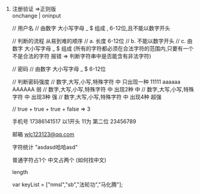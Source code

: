 
1.  注册验证  =>正则版  
    onchange   |   oninput

    // 用户名
    // 由数字 大小写字母 _ $ 组成 , 6-12位,且不能以数字开头

    // 判断的流程  从易到难的顺序 
    // a. 长度  6-12位 
    // b. 不能以数字开头
    // c. 由数字 大小写字母 _ $ 组成  (所有的字符都必须在合法字符的范围内,只要有一个不是合法的字符 报错   => 判断字符串中是否能含有非法字符)


    // 密码
    // 由数字 大小写字母 _ $   6-12位 

    // 判断密码强度
    // 数字,大写,小写,特殊字符  中 只出现一种   11111   aaaaaa  AAAAAA   弱
    // 数字,大写,小写,特殊字符  中 出现2种      中
    // 数字,大写,小写,特殊字符  中 出现3种      强
    // 数字,大写,小写,特殊字符  中 出现4种      超强

    // true + true + true + false  => 3 

    手机号
    17386141517    以1开头  11为
    第二位 23456789   

    邮箱
    wlc123123@qq.com
       <!-- 6,12   {2}  -->


    字符统计
    "asdasd哈哈asd"

    普通字符占1个
    中文占两个  (如何找中文)

    length


    <!-- 留言板敏感词过滤 -->

    var keyList = ["nmsl","sb","法轮功","马化腾"];









